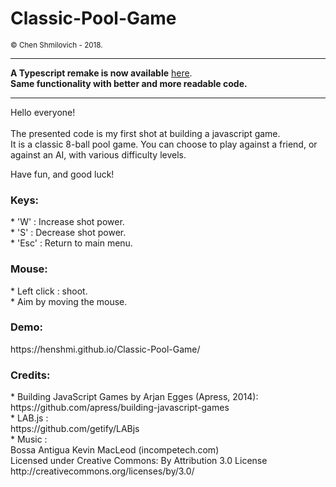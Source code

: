 <h1>Classic-Pool-Game</h1>
<small>© Chen Shmilovich - 2018.</small>
<br>

<hr>

**A Typescript remake is now available** [here](https://github.com/henshmi/Classic-8-Ball-Pool).  
**Same functionality with better and more readable code.**

<hr>

Hello everyone!<br><br>
The presented code is my first shot at building a javascript game.<br>
It is a classic 8-ball pool game.
You can choose to play against a friend, or against an AI, with various difficulty levels.

Have fun, and good luck!

<h3>Keys:</h3>
* 'W' : Increase shot power.<br>
* 'S' : Decrease shot power.<br>
* 'Esc' : Return to main menu.<br>

<h3>Mouse:</h3>
* Left click : shoot.<br>
* Aim by moving the mouse.<br>

<h3>Demo:</h3>
https://henshmi.github.io/Classic-Pool-Game/

<h3>Credits:</h3>
* Building JavaScript Games by Arjan Egges (Apress, 2014):<br>
  https://github.com/apress/building-javascript-games
  <br>
* LAB.js :<br>
  https://github.com/getify/LABjs
  <br>
* Music :<br>
  Bossa Antigua Kevin MacLeod (incompetech.com)<br>
  Licensed under Creative Commons: By Attribution 3.0 License<br>
  http://creativecommons.org/licenses/by/3.0/

